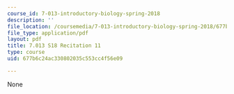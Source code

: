 ```yaml
---
course_id: 7-013-introductory-biology-spring-2018
description: ''
file_location: /coursemedia/7-013-introductory-biology-spring-2018/677b6c24ac330802035c553cc4f56e09_MIT7_013s18R11Q.pdf
file_type: application/pdf
layout: pdf
title: 7.013 S18 Recitation 11
type: course
uid: 677b6c24ac330802035c553cc4f56e09

---
```

None